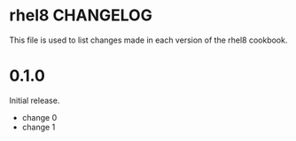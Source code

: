 # rhel8 CHANGELOG

This file is used to list changes made in each version of the rhel8 cookbook.

# 0.1.0

Initial release.

- change 0
- change 1

